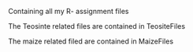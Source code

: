 Containing all my R- assignment files 

The Teosinte related files are contained in TeositeFiles

The maize related filed are contained in MaizeFiles
